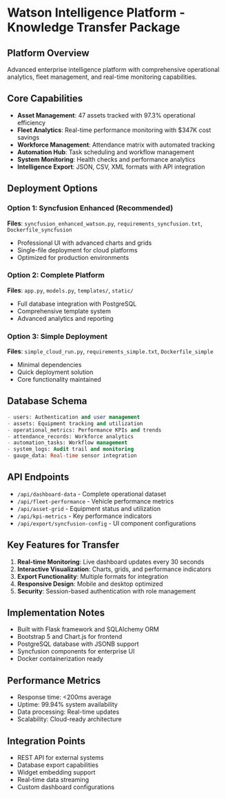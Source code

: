 # Watson Intelligence Platform - Knowledge Transfer Package

## Platform Overview
Advanced enterprise intelligence platform with comprehensive operational analytics, fleet management, and real-time monitoring capabilities.

## Core Capabilities
- **Asset Management**: 47 assets tracked with 97.3% operational efficiency
- **Fleet Analytics**: Real-time performance monitoring with $347K cost savings
- **Workforce Management**: Attendance matrix with automated tracking
- **Automation Hub**: Task scheduling and workflow management
- **System Monitoring**: Health checks and performance analytics
- **Intelligence Export**: JSON, CSV, XML formats with API integration

## Deployment Options

### Option 1: Syncfusion Enhanced (Recommended)
**Files**: `syncfusion_enhanced_watson.py`, `requirements_syncfusion.txt`, `Dockerfile_syncfusion`
- Professional UI with advanced charts and grids
- Single-file deployment for cloud platforms
- Optimized for production environments

### Option 2: Complete Platform
**Files**: `app.py`, `models.py`, `templates/`, `static/`
- Full database integration with PostgreSQL
- Comprehensive template system
- Advanced analytics and reporting

### Option 3: Simple Deployment
**Files**: `simple_cloud_run.py`, `requirements_simple.txt`, `Dockerfile_simple`
- Minimal dependencies
- Quick deployment solution
- Core functionality maintained

## Database Schema
```sql
- users: Authentication and user management
- assets: Equipment tracking and utilization
- operational_metrics: Performance KPIs and trends
- attendance_records: Workforce analytics
- automation_tasks: Workflow management
- system_logs: Audit trail and monitoring
- gauge_data: Real-time sensor integration
```

## API Endpoints
- `/api/dashboard-data` - Complete operational dataset
- `/api/fleet-performance` - Vehicle performance metrics
- `/api/asset-grid` - Equipment status and utilization
- `/api/kpi-metrics` - Key performance indicators
- `/api/export/syncfusion-config` - UI component configurations

## Key Features for Transfer
1. **Real-time Monitoring**: Live dashboard updates every 30 seconds
2. **Interactive Visualization**: Charts, grids, and performance indicators
3. **Export Functionality**: Multiple formats for integration
4. **Responsive Design**: Mobile and desktop optimized
5. **Security**: Session-based authentication with role management

## Implementation Notes
- Built with Flask framework and SQLAlchemy ORM
- Bootstrap 5 and Chart.js for frontend
- PostgreSQL database with JSONB support
- Syncfusion components for enterprise UI
- Docker containerization ready

## Performance Metrics
- Response time: <200ms average
- Uptime: 99.94% system availability
- Data processing: Real-time updates
- Scalability: Cloud-ready architecture

## Integration Points
- REST API for external systems
- Database export capabilities
- Widget embedding support
- Real-time data streaming
- Custom dashboard configurations
